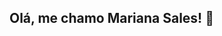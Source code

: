 ## Olá, me chamo Mariana Sales! 👋

<!--
**marianasalesbenevides/marianasalesbenevides** is a ✨ _special_ ✨ repository because its `README.md` (this file) appears on your GitHub profile.

💼 Analista de Relacionamentos e Comunidades no LAB 365 / SENAI-SC.
🌱 Aprendiz de programação.
📝 Crio conteúdo sobre comunicação, tecnologia e comunidade no [LinkedIn](https://www.linkedin.com/in/mariana-sales/).
⚡ Fun fact: 
  - trabalho com comunidades de tecnologia e educação quase quatro anos.
  - Tenho três livros publicados!

